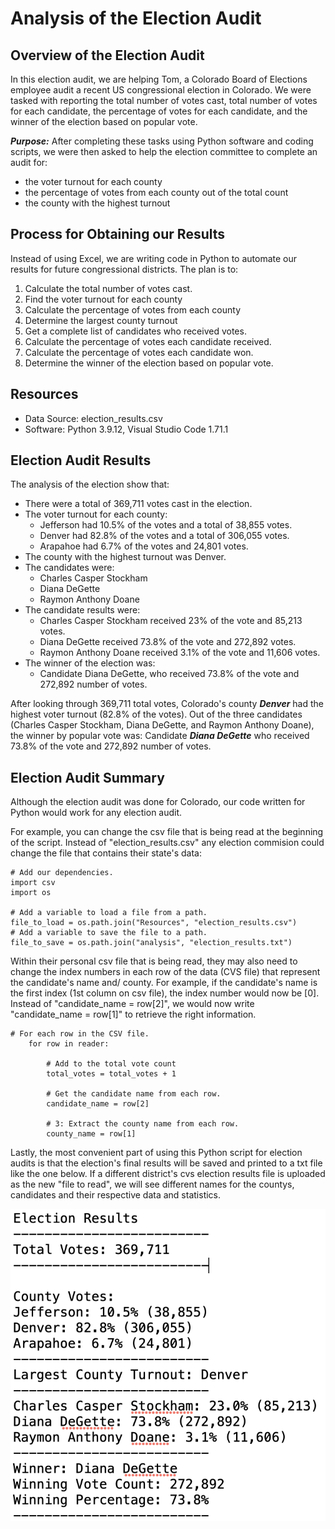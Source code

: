 # Analysis of the Election Audit 

## Overview of the Election Audit 

In this election audit, we are helping Tom, a Colorado Board of Elections employee audit a recent US congressional election in Colorado.  We were tasked with reporting the total number of votes cast, total number of votes for each candidate, the percentage of votes for each candidate, and the winner of the election based on popular vote. 

***Purpose:*** After completing these tasks using Python software and coding scripts, we were then asked to help the election committee to complete an audit for: 

- the voter turnout for each county
- the percentage of votes from each county out of the total count
- the county with the highest turnout 

## Process for Obtaining our Results 

Instead of using Excel, we are writing code in Python to automate our results for future congressional districts. The plan is to: 

1. Calculate the total number of votes cast.
2. Find the voter turnout for each county
3. Calculate the percentage of votes from each county 
4. Determine the largest county turnout 
5. Get a complete list of candidates who received votes.
6. Calculate the percentage of votes each candidate received.
7. Calculate the percentage of votes each candidate won. 
8. Determine the winner of the election based on popular vote.


## Resources 
- Data Source: election_results.csv
- Software: Python 3.9.12, Visual Studio Code 1.71.1

## Election Audit Results  

The analysis of the election show that: 

- There were a total of 369,711 votes cast in the election.
- The voter turnout for each county:
    - Jefferson had 10.5% of the votes and a total of 38,855 votes.
    - Denver had 82.8% of the votes and a total of 306,055 votes.
    - Arapahoe had 6.7% of the votes and 24,801 votes. 
- The county with the highest turnout was Denver. 
- The candidates were: 
    - Charles Casper Stockham
    - Diana DeGette
    - Raymon Anthony Doane
- The candidate results were: 
    - Charles Casper Stockham received 23% of the vote and 85,213 votes.
    - Diana DeGette received 73.8% of the vote and 272,892 votes.
    - Raymon Anthony Doane received 3.1% of the vote and 11,606 votes.
- The winner of the election was: 
    - Candidate Diana DeGette, who received 73.8% of the vote and 272,892 number of votes. 


After looking through 369,711 total votes, Colorado's county ***Denver*** had the highest voter turnout (82.8% of the votes). Out of the three candidates (Charles Casper Stockham, Diana DeGette, and Raymon Anthony Doane), the winner by popular vote was: Candidate ***Diana DeGette*** who received 73.8% of the vote and 272,892 number of votes. 
    
    
## Election Audit Summary 
Although the election audit was done for Colorado, our code written for Python would work for any election audit.

For example, you can change the csv file that is being read at the beginning of the script. Instead of "election_results.csv" any election commision could change the file that contains their state's data: 
```
# Add our dependencies.
import csv
import os

# Add a variable to load a file from a path.
file_to_load = os.path.join("Resources", "election_results.csv")
# Add a variable to save the file to a path.
file_to_save = os.path.join("analysis", "election_results.txt")
```

Within their personal csv file that is being read, they may also need to change the index numbers in each row of the data (CVS file) that represent the candidate's name and/ county. For example, if the candidate's name is the first index (1st column on csv file), the index number would now be [0]. Instead of "candidate_name = row[2]", we would now write "candidate_name = row[1]" to retrieve the right information. 
```
# For each row in the CSV file.
    for row in reader:

        # Add to the total vote count
        total_votes = total_votes + 1

        # Get the candidate name from each row.
        candidate_name = row[2]

        # 3: Extract the county name from each row.
        county_name = row[1]
```
Lastly, the most convenient part of using this Python script for election audits is that the election's final results will be saved and printed to a txt file like the one below. If a different district's cvs election results file is uploaded as the new "file to read", we will see different names for the countys, candidates and their respective data and statistics.  

![election_results](Resources/election_results.png)
